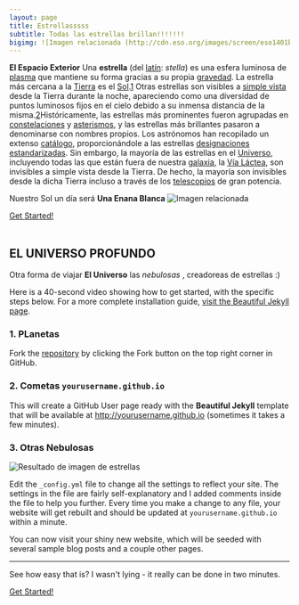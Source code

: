 ```yaml
---
layout: page
title: Estrellasssss
subtitle: Todas las estrellas brillan!!!!!!!
bigimg: ![Imagen relacionada (http://cdn.eso.org/images/screen/eso1401b.jpg)
---
```



**El Espacio Exterior** Una **estrella** (del [latín](https://es.wikipedia.org/wiki/Lat%C3%ADn "Latín"): _stella_) es una esfera luminosa de [plasma](https://es.wikipedia.org/wiki/Plasma_(estado_de_la_materia) "Plasma (estado de la materia)") que mantiene su forma gracias a su propia [gravedad](https://es.wikipedia.org/wiki/Gravedad "Gravedad"). La estrella más cercana a la [Tierra](https://es.wikipedia.org/wiki/Tierra "Tierra") es el [Sol](https://es.wikipedia.org/wiki/Sol "Sol").[1](https://es.wikipedia.org/wiki/Estrella#cite_note-1)​ Otras estrellas son visibles a [simple vista](https://es.wikipedia.org/wiki/Simple_vista "Simple vista") desde la Tierra durante la noche, apareciendo como una diversidad de puntos luminosos fijos en el cielo debido a su inmensa distancia de la misma.[2](https://es.wikipedia.org/wiki/Estrella#cite_note-2)​ Históricamente, las estrellas más prominentes fueron agrupadas en [constelaciones](https://es.wikipedia.org/wiki/Constelaci%C3%B3n "Constelación") y [asterismos](https://es.wikipedia.org/wiki/Asterismo "Asterismo"), y las estrellas más brillantes pasaron a denominarse con nombres propios. Los astrónomos han recopilado un extenso [catálogo](https://es.wikipedia.org/wiki/Cat%C3%A1logo_de_estrellas "Catálogo de estrellas"), proporcionándole a las estrellas [designaciones estandarizadas](https://es.wikipedia.org/wiki/Nomenclatura_estelar "Nomenclatura estelar"). Sin embargo, la mayoría de las estrellas en el [Universo](https://es.wikipedia.org/wiki/Universo "Universo"), incluyendo todas las que están fuera de nuestra [galaxia](https://es.wikipedia.org/wiki/Galaxia "Galaxia"), la [Vía Láctea](https://es.wikipedia.org/wiki/V%C3%ADa_L%C3%A1ctea "Vía Láctea"), son invisibles a simple vista desde la Tierra. De hecho, la mayoría son invisibles desde la dicha Tierra incluso a través de los [telescopios](https://es.wikipedia.org/wiki/Telescopio "Telescopio") de gran potencia.

Nuestro Sol un día será **Una Enana Blanca** 
![Imagen relacionada](https://meditacionesdeldia.files.wordpress.com/2016/10/estrella.jpg)

<div class="get-started-wrap">
  <a class="btn btn-success btn-lg get-started-btn" href="https://github.com/daattali/beautiful-jekyll#readme">Get Started!</a>
</div>
<br/>

## EL UNIVERSO PROFUNDO

Otra forma de viajar **El Universo** las *nebulosas* , creadoreas de estrellas :)    

Here is a 40-second video showing how to get started, with the specific steps below.  For a more complete installation guide, [visit the Beautiful Jekyll page](https://github.com/daattali/beautiful-jekyll#readme).

### 1. PLanetas 

Fork the [repository](https://github.com/daattali/beautiful-jekyll) by clicking the Fork button on the top right corner in GitHub.

### 2. Cometas `yourusername.github.io`

This will create a GitHub User page ready with the **Beautiful Jekyll** template that will be available at http://yourusername.github.io (sometimes it takes a few minutes).

### 3. Otras Nebulosas
![Resultado de imagen de estrellas](https://estaticos.muyinteresante.es/media/cache/760x570_thumb/uploads/images/article/5a058a035bafe88915f0be04/estrella-no-muere_0.jpg)

Edit the `_config.yml` file to change all the settings to reflect your site.  The settings in the file are fairly self-explanatory and I added comments inside the file to help you further.  Every time you make a change to any file, your website will get rebuilt and should be updated at `yourusername.github.io` within a minute.

You can now visit your shiny new website, which will be seeded with several sample blog posts and a couple other pages.

---

See how easy that is? I wasn't lying - it really can be done in two minutes.

<div class="get-started-wrap">
  <a class="btn btn-success btn-lg get-started-btn" href="https://github.com/daattali/beautiful-jekyll#readme">Get Started!</a>
</div>
<!--stackedit_data:
eyJoaXN0b3J5IjpbMTkyNDgxMTg4NiwtNDAyMzE3OTc2LC0xMD
Q4OTQxNDYyLDEyNTU0NzQ4NTEsNTEwMjQ3MjgsLTIwNDg2MTY3
MDcsLTIwMDc3NjE5MDksLTExOTQyMjQwOTcsLTcwNDcwOTI1NV
19
-->